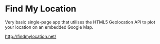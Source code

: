 Find My Location
================

Very basic single-page app that utilises the HTML5 Geolocation API to plot your location on an embedded Google Map.

http://findmylocation.net/
